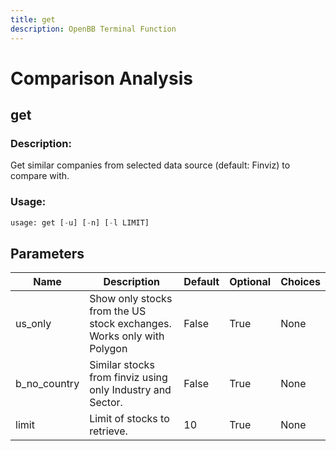 ```yaml
---
title: get
description: OpenBB Terminal Function
---
```


# Comparison Analysis

## get

### Description: 

Get similar companies from selected data source (default: Finviz) to compare with.

### Usage: 
```python
usage: get [-u] [-n] [-l LIMIT]
```

## Parameters

| Name | Description | Default | Optional | Choices |
| ---- | ----------- | ------- | -------- | ------- |
| us_only | Show only stocks from the US stock exchanges. Works only with Polygon | False | True | None |
| b_no_country | Similar stocks from finviz using only Industry and Sector. | False | True | None |
| limit | Limit of stocks to retrieve. | 10 | True | None |


